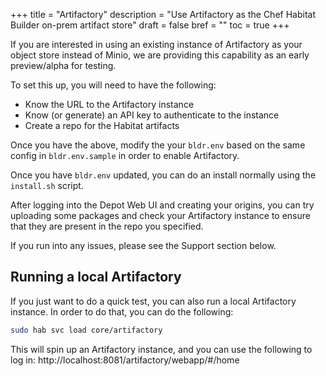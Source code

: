 +++
title = "Artifactory"
description = "Use Artifactory as the Chef Habitat Builder on-prem artifact store"
draft = false
bref = ""
toc = true
+++

If you are interested in using an existing instance of Artifactory as your object store instead of Minio,
we are providing this capability as an early preview/alpha for testing.

To set this up, you will need to have the following:

* Know the URL to the Artifactory instance
* Know (or generate) an API key to authenticate to the instance
* Create a repo for the Habitat artifacts

Once you have the above, modify the your `bldr.env` based on the same config in `bldr.env.sample` in order to enable Artifactory.

Once you have `bldr.env` updated, you can do an install normally using the `install.sh` script.

After logging into the Depot Web UI and creating your origins, you can try uploading some packages and check your Artifactory instance to ensure that they are present in the repo you specified.

If you run into any issues, please see the Support section below.

## Running a local Artifactory

If you just want to do a quick test, you can also run a local Artifactory instance. In order to do that, you can do the following:

```bash
sudo hab svc load core/artifactory
```

This will spin up an Artifactory instance, and you can use the following to log in: http://localhost:8081/artifactory/webapp/#/home
